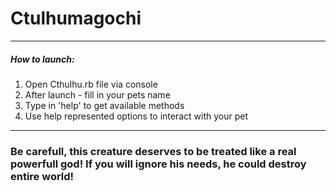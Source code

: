 # Ctulhumagochi 
***

##### How to launch:

1. Open Cthulhu.rb file via console 
2. After launch - fill in your pets name
3. Type in 'help' to get available methods 
4. Use help represented options to interact with your pet
***
### Be carefull, this creature deserves to be treated like a real powerfull god! If you will ignore his needs, he could destroy entire world!
